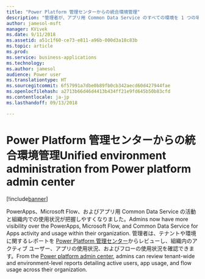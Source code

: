 ```yaml
---
title: "Power Platform 管理センターからの統合環境管理"
description: "管理者が、アプリ用 Common Data Service のすべての環境を 1 つの場所からプロビジョニングし、監視し、管理できるようになります"
author: jamesol-msft
manager: KVivek
ms.date: 9/11/2018
ms.assetid: a51c1f60-ce73-e811-a96b-000d3a18c83b
ms.topic: article
ms.prod: 
ms.service: business-applications
ms.technology: 
ms.author: jamesol
audience: Power user
ms.translationtype: HT
ms.sourcegitcommit: 6f57991a7dbe0b89fb0cb342aecd60d427944fae
ms.openlocfilehash: a2713b66d46d4413b434ff21e9fd645b50b83cfd
ms.contentlocale: ja-jp
ms.lasthandoff: 09/13/2018

---
```

# <a name="unified-environment-administration-from-power-platform-admin-center"></a><span data-ttu-id="2fc2d-103">Power Platform 管理センターからの統合環境管理</span><span class="sxs-lookup"><span data-stu-id="2fc2d-103">Unified environment administration from Power platform admin center</span></span>


[!include[banner](../../includes/banner.md)]

<span data-ttu-id="2fc2d-104">PowerApps、Microsoft Flow、およびアプリ用 Common Data Service の活動と組織内での使用状況が把握しやすくなりました。</span><span class="sxs-lookup"><span data-stu-id="2fc2d-104">Admins now have more visibility over the PowerApps, Microsoft Flow, and Common Data Service for Apps activity and usage within their organization.</span></span> <span data-ttu-id="2fc2d-105">管理者は、テナントや環境に関するレポートを [Power Platform 管理センター](https://go.microsoft.com/fwlink/?linkid=875536)からレビューし、組織内のアクティブ ユーザー、アプリの使用状況、およびフローの使用状況を確認できます。</span><span class="sxs-lookup"><span data-stu-id="2fc2d-105">From the [Power platform admin center](https://go.microsoft.com/fwlink/?linkid=875536), admins can review tenant-wide and environment-level reports detailing active users, app usage, and flow usage across their organization.</span></span>

